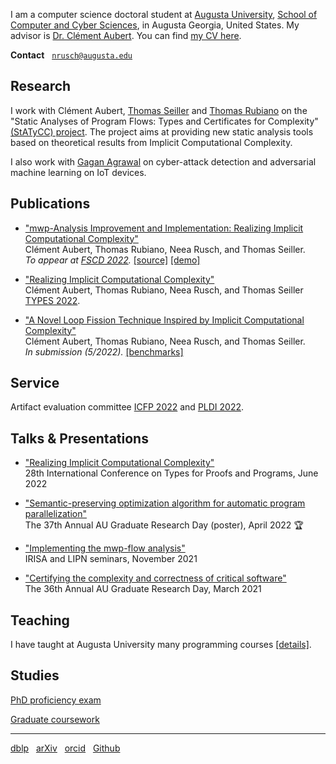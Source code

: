 I am a computer science doctoral student at [Augusta University][AU],
[School of Computer and Cyber Sciences][CCS], in Augusta Georgia, United States. My advisor is
[Dr. Clément Aubert][CA]. You can find [my CV here][CV].

**Contact** &nbsp; [`nrusch@augusta.edu`][@]

## Research

I work with Clément Aubert, [Thomas Seiller][TS] and [Thomas Rubiano][TR] on the
"Static Analyses of Program Flows: Types and Certificates for Complexity" [(StATyCC) project][STATYCC]. 
The project aims at providing new static analysis tools based on theoretical results from Implicit Computational Complexity.

I also work with [Gagan Agrawal][GA] on cyber-attack detection and adversarial machine learning on IoT devices.

## Publications

- ["mwp-Analysis Improvement and Implementation: Realizing Implicit Computational Complexity"](https://hal.archives-ouvertes.fr/hal-03596285)
  <br/>Clément Aubert, Thomas Rubiano, Neea Rusch, and Thomas Seiller.
  <br/>_To appear at [FSCD 2022](https://www.cs.tau.ac.il/~nachumd/FSCD/)._ [[source]][PYMWP] [[demo]](https://statycc.github.io/pymwp/demo/)

- ["Realizing Implicit Computational Complexity"](./types22_paper.pdf)
  <br/>Clément Aubert, Thomas Rubiano, Neea Rusch, and Thomas Seiller 
  <br/>[TYPES 2022](https://types22.inria.fr/).

- ["A Novel Loop Fission Technique Inspired by Implicit Computational Complexity"](https://hal.archives-ouvertes.fr/hal-03669387)
  <br/>Clément Aubert, Thomas Rubiano, Neea Rusch, and Thomas Seiller.
  <br/>_In submission (5/2022)._ [[benchmarks]](https://github.com/statycc/icc-fission)

## Service

Artifact evaluation committee [ICFP 2022](https://icfp22.sigplan.org/committee/icfp-2022-artifact-evaluation-evaluators) and
[PLDI 2022](https://pldi22.sigplan.org/committee/pldi-2022-PLDI-Research-Artifacts-artifact-evaluation-committee).

## Talks & Presentations                                                                                                                                                         

- ["Realizing Implicit Computational Complexity"](./posts/2022-types)<br/>28th International Conference on Types for Proofs and Programs, June 2022

- ["Semantic-preserving optimization algorithm for automatic program parallelization"](./posts/2022-graduate-research-day)<br/>The 37th Annual AU Graduate Research Day (poster), April 2022 🏆 

- ["Implementing the mwp-flow analysis"](./posts/2021-implementing-the-mwp-flow-analysis)<br/>IRISA and LIPN seminars, November 2021                                                     

- ["Certifying the complexity and correctness of critical software"](./posts/2021-graduate-research-day)<br/>The 36th Annual AU Graduate Research Day, March 2021                               

## Teaching

I have taught at Augusta University many programming courses [[details]](./posts/teaching).

## Studies

[PhD proficiency exam](./posts/exam)

[Graduate coursework](./posts/coursework)

---

[dblp](https://dblp.org/pid/296/3722) &nbsp;
[arXiv](https://arxiv.org/search/?query=Rusch%2C+Neea&searchtype=author) &nbsp;
[orcid](https://orcid.org/0000-0002-7354-5330) &nbsp;
[Github](https://github.com/nkrusch)

[AU]: https://www.augusta.edu/

[CCS]: https://www.augusta.edu/ccs/

[CA]: https://spots.augusta.edu/caubert/

[GA]: https://www.augusta.edu/faculty/directory/view.php?id=GAGRAWAL

[CV]: ./cv.pdf

[@]: mailto:nrusch@augusta.edu

[TS]: https://www.seiller.org/

[TR]: https://people.irisa.fr/Thomas.Rubiano/

[STATYCC]: https://spots.augusta.edu/caubert/research/statycc/

[PYMWP]: https://github.com/statycc/pymwp